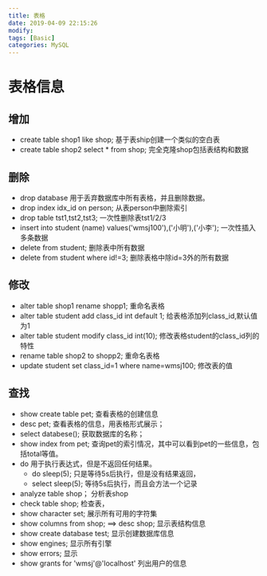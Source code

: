 ```yaml
---
title: 表格
date: 2019-04-09 22:15:26	
modify:
tags: [Basic]
categories: MySQL
---
```


# 表格信息

## 增加
- create table shop1 like shop; 基于表ship创建一个类似的空白表
- create table shop2 select * from shop; 完全克隆shop包括表结构和数据

## 删除
- drop database 用于丢弃数据库中所有表格，并且删除数据。
- drop index idx_id on person; 从表person中删除索引
- drop table tst1,tst2,tst3; 一次性删除表tst1/2/3
- insert into student (name) values('wmsj100'),('小明'),('小李'); 一次性插入多条数据
- delete from student; 删除表中所有数据
- delete from student where id!=3; 删除表格中除id=3外的所有数据

## 修改
- alter table shop1 rename shopp1; 重命名表格
- alter table student add class_id int default 1; 给表格添加列class_id,默认值为1
- alter table student modify class_id int(10); 修改表格student的class_id列的特性
- rename table shop2 to shopp2;	重命名表格
-  update student set class_id=1 where name=wmsj100; 修改表的值

## 查找
- show create table pet; 查看表格的创建信息
- desc pet; 查看表格的信息，用表格形式展示；
- select databese(); 获取数据库的名称；
- show index from pet; 查询pet的索引情况，其中可以看到pet的一些信息，包括total等值。
- do 用于执行表达式，但是不返回任何结果。
	- do sleep(5); 只是等待5s后执行，但是没有结果返回，
	- select sleep(5); 等待5s后执行，而且会方法一个记录
- analyze table shop； 分析表shop
- check table shop; 检查表，
- show character set; 展示所有可用的字符集
- show columns from shop; ==> desc shop; 显示表结构信息
- show create database test; 显示创建数据库信息
- show engines; 显示所有引擎
- show errors; 显示
- show grants for 'wmsj'@'localhost' 列出用户的信息
